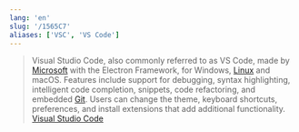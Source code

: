 ```yaml
---
lang: 'en'
slug: '/1565C7'
aliases: ['VSC', 'VS Code']
---
```


> Visual Studio Code, also commonly referred to as VS Code, made by [Microsoft](./../.././docs/pages/Microsoft.md) with the Electron Framework, for Windows, [Linux](./../.././docs/pages/Linux.md) and macOS. Features include support for debugging, syntax highlighting, intelligent code completion, snippets, code refactoring, and embedded [Git](./../.././docs/pages/Git.md). Users can change the theme, keyboard shortcuts, preferences, and install extensions that add additional functionality. [Visual Studio Code](https://en.wikipedia.org/wiki/Visual_Studio_Code)

<head>
  <html lang="en-US"/>
</head>
